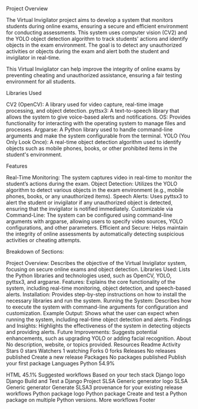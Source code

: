 Project Overview

The Virtual Invigilator project aims to develop a system that monitors students during online exams, ensuring a secure and efficient environment for conducting assessments. This system uses computer vision (CV2) and the YOLO object detection algorithm to track students' actions and identify objects in the exam environment. The goal is to detect any unauthorized activities or objects during the exam and alert both the student and invigilator in real-time.

This Virtual Invigilator can help improve the integrity of online exams by preventing cheating and unauthorized assistance, ensuring a fair testing environment for all students.

Libraries Used

CV2 (OpenCV): A library used for video capture, real-time image processing, and object detection. pyttsx3: A text-to-speech library that allows the system to give voice-based alerts and notifications. OS: Provides functionality for interacting with the operating system to manage files and processes. Argparse: A Python library used to handle command-line arguments and make the system configurable from the terminal. YOLO (You Only Look Once): A real-time object detection algorithm used to identify objects such as mobile phones, books, or other prohibited items in the student's environment.

Features

Real-Time Monitoring: The system captures video in real-time to monitor the student’s actions during the exam. Object Detection: Utilizes the YOLO algorithm to detect various objects in the exam environment (e.g., mobile phones, books, or any unauthorized items). Speech Alerts: Uses pyttsx3 to alert the student or invigilator if any unauthorized object is detected, ensuring that the invigilator is notified immediately. Customizable via Command-Line: The system can be configured using command-line arguments with argparse, allowing users to specify video sources, YOLO configurations, and other parameters. Efficient and Secure: Helps maintain the integrity of online assessments by automatically detecting suspicious activities or cheating attempts.

Breakdown of Sections:

Project Overview: Describes the objective of the Virtual Invigilator system, focusing on secure online exams and object detection.
Libraries Used: Lists the Python libraries and technologies used, such as OpenCV, YOLO, pyttsx3, and argparse.
Features: Explains the core functionality of the system, including real-time monitoring, object detection, and speech-based alerts.
Installation: Provides step-by-step instructions on how to install the necessary libraries and run the system.
Running the System: Describes how to execute the system with command-line arguments for configuration and customization.
Example Output: Shows what the user can expect when running the system, including real-time object detection and alerts.
Findings and Insights: Highlights the effectiveness of the system in detecting objects and providing alerts.
Future Improvements: Suggests potential enhancements, such as upgrading YOLO or adding facial recognition.
About
No description, website, or topics provided.
Resources
 Readme
 Activity
Stars
 0 stars
Watchers
 1 watching
Forks
 0 forks
Releases
No releases published
Create a new release
Packages
No packages published
Publish your first package
Languages
Python
54.9%
 
HTML
45.1%
Suggested workflows
Based on your tech stack
Django logo
Django
Build and Test a Django Project
SLSA Generic generator logo
SLSA Generic generator
Generate SLSA3 provenance for your existing release workflows
Python package logo
Python package
Create and test a Python package on multiple Python versions.
More workflows
Footer
